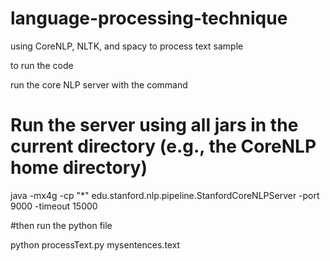 # language-processing-technique
using CoreNLP, NLTK, and spacy to process text sample




to run the code

run the core NLP server with the command

# Run the server using all jars in the current directory (e.g., the CoreNLP home directory)
java -mx4g -cp "*" edu.stanford.nlp.pipeline.StanfordCoreNLPServer -port 9000 -timeout 15000

#then run the python file

python processText.py mysentences.text
